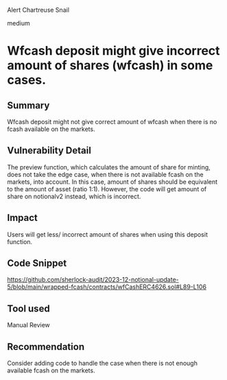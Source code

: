 Alert Chartreuse Snail

medium

# Wfcash deposit might give incorrect amount of shares (wfcash) in some cases.

## Summary
Wfcash deposit might not give correct amount of wfcash when there is no fcash available on the markets.
## Vulnerability Detail
The preview function, which calculates the amount of share  for minting, does not take the edge case, when there is not available fcash on the markets, into account. In this case, amount of shares should be equivalent to the amount of asset (ratio 1:1). However, the code will get amount of share on notionalv2 instead, which is incorrect.
## Impact
Users will get less/ incorrect amount of shares when using this deposit function.
## Code Snippet
https://github.com/sherlock-audit/2023-12-notional-update-5/blob/main/wrapped-fcash/contracts/wfCashERC4626.sol#L89-L106
## Tool used

Manual Review

## Recommendation
Consider adding code to handle the case when there is not enough available fcash on the markets.